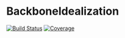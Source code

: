 # BackboneIdealization

[![Build Status](https://github.com/AntonOresten/BackboneIdealization.jl/actions/workflows/CI.yml/badge.svg?branch=main)](https://github.com/AntonOresten/BackboneIdealization.jl/actions/workflows/CI.yml?query=branch%3Amain)
[![Coverage](https://codecov.io/gh/AntonOresten/BackboneIdealization.jl/branch/main/graph/badge.svg)](https://codecov.io/gh/AntonOresten/BackboneIdealization.jl)
